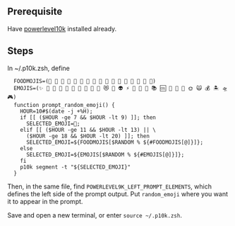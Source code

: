## Prerequisite
Have [powerlevel10k](https://github.com/romkatv/powerlevel10k) installed already.

## Steps
In ~/.p10k.zsh, define
```
  FOODMOJIS=(🥖 🍤 🥑 🥐 🌽 🍆 🍕 🥙 🌮 🍱 🍣 🍙 🍚 🌯 🍔 🍟 🍖)
  EMOJIS=(✨ 🌈 🌻 🍄 🍦 🎄 🐲 🦀 👾 💩 😻 🤖 👽 ⚡️ 🍬 🎀 🐸 📚 🆒 🥁 🐙 🦩 🌞 🙀 💰 🏝 🛸 🎮)
  function prompt_random_emoji() {
    HOUR=10#$(date -j +%H);
    if [[ ($HOUR -ge 7 && $HOUR -lt 9) ]]; then
      SELECTED_EMOJI=🍳;
    elif [[ ($HOUR -ge 11 && $HOUR -lt 13) || \
      ($HOUR -ge 18 && $HOUR -lt 20) ]]; then
      SELECTED_EMOJI=${FOODMOJIS[$RANDOM % ${#FOODMOJIS[@]}]};
    else
      SELECTED_EMOJI=${EMOJIS[$RANDOM % ${#EMOJIS[@]}]};
    fi
    p10k segment -t "${SELECTED_EMOJI}"
  }
```

Then, in the same file, find `POWERLEVEL9K_LEFT_PROMPT_ELEMENTS`, which defines the left side of the prompt output. Put `random_emoji` where you want it to appear in the prompt.

Save and open a new terminal, or enter `source ~/.p10k.zsh`.
